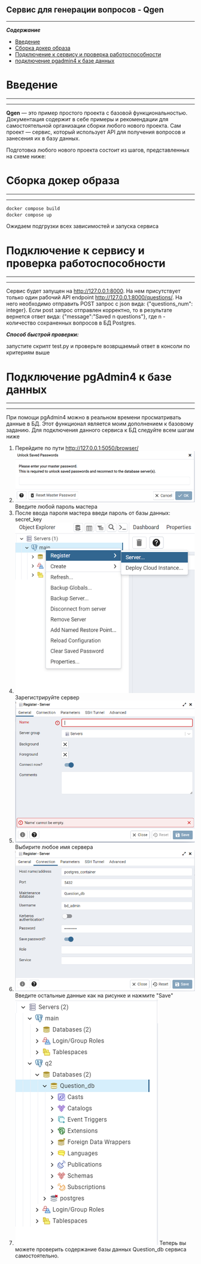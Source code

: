 Сервис для генерации вопросов - Qgen
-----------------------------
-----------------------------

***Содержание***
- [Введение](#Intro)
- [Сборка докер образа](#Build)
- [Подключение к сервису и проверка работоспособности](#Preparing-service)
- [подключение pgadmin4 к базе данных](#conn-pg)

# Введение <a id="Intro"></a>
-----------------------------
-----------------------------

**Qgen** — это пример простого проекта c базовой функциональностью. Документация содержит в себе примеры и рекомендации для самостоятельной организации сборки любого нового проекта.
Сам проект —  сервис, который использует API для получения вопросов и занесения их в базу данных.

Подготовка любого нового проекта состоит из шагов, представленных на схеме ниже:

# Сборка докер образа <a id="Build"></a>
-----------------------------
-----------------------------

```bash
docker compose build
docker compose up
```
Ожидаем подгрузки всех зависимостей и запуска сервиса
# Подключение к сервису и проверка работоспособности <a id="Preparing-service"></a>
-----------------------------
-----------------------------
Сервис будет запущен на http://127.0.0.1:8000. На нем присутствует только один рабочий API endpoint
http://127.0.0.1:8000/questions/. На него необходимо отправить POST запрос с json вида: {"questions_num": integer}.
Если post запрос отправлен корректно, то в результате вернется ответ вида: {"message":"Saved n questions"}, где n - количество сохраненных вопросов в БД Postgres.

***Способ быстрой проверки:***

запустите скрипт test.py и проверьте возврщаемый ответ в консоли по критериям выше

# Подключение pgAdmin4 к базе данных <a id="conn-pg"></a>
-----------------------------
-----------------------------

При помощи pgAdmin4 можно в реальном времени просматривать данные в БД.
Этот функционал является моим дополнением к базовому заданию. Для подключения данного сервиса к БД следуйте всем шагам ниже

1. Перейдите по пути http://127.0.0.1:5050/browser/
2. ![](md_img/2_step.png) Введите любой пароль мастера
3. После ввода пароля мастера введи пароль от базы данных: secret_key
4. ![](md_img/4_step.png) Зарегистрируйте сервер
5. ![](md_img/5_step.png) Выбирите любое имя сервера
6. ![](md_img/6_step.png) Введите остальные данные как на рисунке и нажмите "Save"
7. ![](md_img/7_step.png) Теперь вы можете проверить содержание базы данных Question_db сервиса самостоятельно. 

